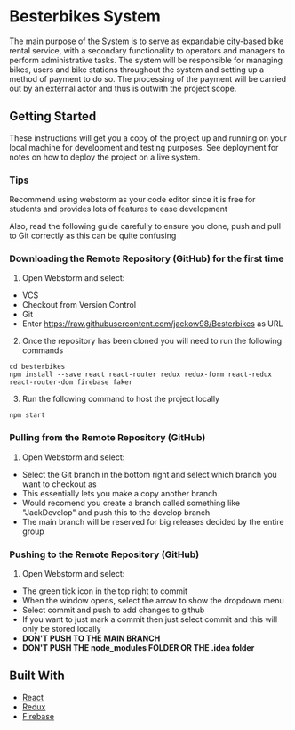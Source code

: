 # Besterbikes System

The main purpose of the System is to serve as expandable city-based bike rental service, with a secondary functionality to operators and managers to perform administrative tasks. The system will be responsible for managing bikes, users and bike stations throughout the system and setting up a method of payment to do so. The processing of the payment will be carried out by an external actor and thus is outwith the project scope.

## Getting Started

These instructions will get you a copy of the project up and running on your local machine for development and testing purposes. See deployment for notes on how to deploy the project on a live system.


### Tips

Recommend using webstorm as your code editor since it is free for students and provides lots of features to ease development

Also, read the following guide carefully to ensure you clone, push and pull to Git correctly as this can be quite confusing


### Downloading the Remote Repository (GitHub) for the first time

1. Open Webstorm and select:
* VCS
* Checkout from Version Control
* Git
* Enter https://raw.githubusercontent.com/jackow98/Besterbikes as URL

2. Once the repository has been cloned you will need to run the following commands
```shell
cd besterbikes
npm install --save react react-router redux redux-form react-redux react-router-dom firebase faker
```

3. Run the following command to host the project locally
```shell
npm start
```

### Pulling from the Remote Repository (GitHub)
1. Open Webstorm and select:
* Select the Git branch in the bottom right and select which branch you want to checkout as 
* This essentially lets you make a copy another branch
* Would recomend you create a branch called something like "JackDevelop" and push this to the develop branch
* The main branch will be reserved for big releases decided by the entire group

### Pushing to the Remote Repository (GitHub)
1. Open Webstorm and select:
* The green tick icon in the top right to commit
* When the window opens, select the arrow to show the dropdown menu
* Select commit and push to add changes to github
* If you want to just mark a commit then just select commit and this will only be stored locally
* __DON'T PUSH TO THE MAIN BRANCH__
* __DON'T PUSH THE node_modules FOLDER OR THE .idea folder__

## Built With

* [React](https://reactjs.org/)
* [Redux](https://redux.js.org/)
* [Firebase](https://firebase.google.com/)